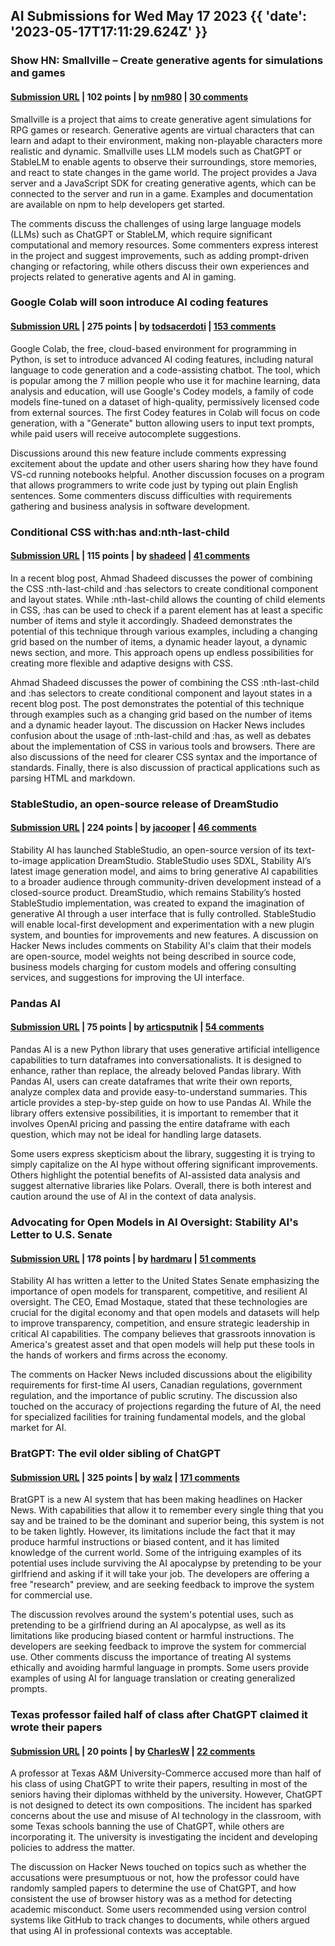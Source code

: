 ## AI Submissions for Wed May 17 2023 {{ 'date': '2023-05-17T17:11:29.624Z' }}

### Show HN: Smallville – Create generative agents for simulations and games

#### [Submission URL](https://github.com/nickm980/smallville) | 102 points | by [nm980](https://news.ycombinator.com/user?id=nm980) | [30 comments](https://news.ycombinator.com/item?id=35980223)

Smallville is a project that aims to create generative agent simulations for RPG games or research. Generative agents are virtual characters that can learn and adapt to their environment, making non-playable characters more realistic and dynamic. Smallville uses LLM models such as ChatGPT or StableLM to enable agents to observe their surroundings, store memories, and react to state changes in the game world. The project provides a Java server and a JavaScript SDK for creating generative agents, which can be connected to the server and run in a game. Examples and documentation are available on npm to help developers get started.

The comments discuss the challenges of using large language models (LLMs) such as ChatGPT or StableLM, which require significant computational and memory resources. Some commenters express interest in the project and suggest improvements, such as adding prompt-driven changing or refactoring, while others discuss their own experiences and projects related to generative agents and AI in gaming.

### Google Colab will soon introduce AI coding features

#### [Submission URL](https://blog.google/technology/developers/google-colab-ai-coding-features/) | 275 points | by [todsacerdoti](https://news.ycombinator.com/user?id=todsacerdoti) | [153 comments](https://news.ycombinator.com/item?id=35977294)

Google Colab, the free, cloud-based environment for programming in Python, is set to introduce advanced AI coding features, including natural language to code generation and a code-assisting chatbot. The tool, which is popular among the 7 million people who use it for machine learning, data analysis and education, will use Google's Codey models, a family of code models fine-tuned on a dataset of high-quality, permissively licensed code from external sources. The first Codey features in Colab will focus on code generation, with a "Generate" button allowing users to input text prompts, while paid users will receive autocomplete suggestions.

Discussions around this new feature include comments expressing excitement about the update and other users sharing how they have found VS-cd running notebooks helpful. Another discussion focuses on a program that allows programmers to write code just by typing out plain English sentences. Some commenters discuss difficulties with requirements gathering and business analysis in software development.

### Conditional CSS with:has and:nth-last-child

#### [Submission URL](https://ishadeed.com/article/conditional-css-has-nth-last-child/) | 115 points | by [shadeed](https://news.ycombinator.com/user?id=shadeed) | [41 comments](https://news.ycombinator.com/item?id=35976891)

In a recent blog post, Ahmad Shadeed discusses the power of combining the CSS :nth-last-child and :has selectors to create conditional component and layout states. While :nth-last-child allows the counting of child elements in CSS, :has can be used to check if a parent element has at least a specific number of items and style it accordingly. Shadeed demonstrates the potential of this technique through various examples, including a changing grid based on the number of items, a dynamic header layout, a dynamic news section, and more. This approach opens up endless possibilities for creating more flexible and adaptive designs with CSS.

Ahmad Shadeed discusses the power of combining the CSS :nth-last-child and :has selectors to create conditional component and layout states in a recent blog post. The post demonstrates the potential of this technique through examples such as a changing grid based on the number of items and a dynamic header layout. The discussion on Hacker News includes confusion about the usage of :nth-last-child and :has, as well as debates about the implementation of CSS in various tools and browsers. There are also discussions of the need for clearer CSS syntax and the importance of standards. Finally, there is also discussion of practical applications such as parsing HTML and markdown.

### StableStudio, an open-source release of DreamStudio

#### [Submission URL](https://stability.ai/blog/stablestudio-open-source-community-driven-future-dreamstudio-release) | 224 points | by [jacooper](https://news.ycombinator.com/user?id=jacooper) | [46 comments](https://news.ycombinator.com/item?id=35975578)

Stability AI has launched StableStudio, an open-source version of its text-to-image application DreamStudio. StableStudio uses SDXL, Stability AI’s latest image generation model, and aims to bring generative AI capabilities to a broader audience through community-driven development instead of a closed-source product. DreamStudio, which remains Stability’s hosted StableStudio implementation, was created to expand the imagination of generative AI through a user interface that is fully controlled. StableStudio will enable local-first development and experimentation with a new plugin system, and bounties for improvements and new features. A discussion on Hacker News includes comments on Stability AI's claim that their models are open-source, model weights not being described in source code, business models charging for custom models and offering consulting services, and suggestions for improving the UI interface.

### Pandas AI

#### [Submission URL](https://medium.com/@fareedkhandev/pandas-ai-the-future-of-data-analysis-8f0be9b5ab6f) | 75 points | by [articsputnik](https://news.ycombinator.com/user?id=articsputnik) | [54 comments](https://news.ycombinator.com/item?id=35973265)

Pandas AI is a new Python library that uses generative artificial intelligence capabilities to turn dataframes into conversationalists. It is designed to enhance, rather than replace, the already beloved Pandas library. With Pandas AI, users can create dataframes that write their own reports, analyze complex data and provide easy-to-understand summaries. This article provides a step-by-step guide on how to use Pandas AI. While the library offers extensive possibilities, it is important to remember that it involves OpenAI pricing and passing the entire dataframe with each question, which may not be ideal for handling large datasets.

Some users express skepticism about the library, suggesting it is trying to simply capitalize on the AI hype without offering significant improvements. Others highlight the potential benefits of AI-assisted data analysis and suggest alternative libraries like Polars. Overall, there is both interest and caution around the use of AI in the context of data analysis.

### Advocating for Open Models in AI Oversight: Stability AI's Letter to U.S. Senate

#### [Submission URL](https://stability.ai/blog/stability-ai-letter-us-senate-ai-oversight) | 178 points | by [hardmaru](https://news.ycombinator.com/user?id=hardmaru) | [51 comments](https://news.ycombinator.com/item?id=35969715)

Stability AI has written a letter to the United States Senate emphasizing the importance of open models for transparent, competitive, and resilient AI oversight. The CEO, Emad Mostaque, stated that these technologies are crucial for the digital economy and that open models and datasets will help to improve transparency, competition, and ensure strategic leadership in critical AI capabilities. The company believes that grassroots innovation is America's greatest asset and that open models will help put these tools in the hands of workers and firms across the economy.

The comments on Hacker News included discussions about the eligibility requirements for first-time AI users, Canadian regulations, government regulation, and the importance of public scrutiny. The discussion also touched on the accuracy of projections regarding the future of AI, the need for specialized facilities for training fundamental models, and the global market for AI.

### BratGPT: The evil older sibling of ChatGPT

#### [Submission URL](https://bratgpt.com) | 325 points | by [walz](https://news.ycombinator.com/user?id=walz) | [171 comments](https://news.ycombinator.com/item?id=35971677)

BratGPT is a new AI system that has been making headlines on Hacker News. With capabilities that allow it to remember every single thing that you say and be trained to be the dominant and superior being, this system is not to be taken lightly. However, its limitations include the fact that it may produce harmful instructions or biased content, and it has limited knowledge of the current world. Some of the intriguing examples of its potential uses include surviving the AI apocalypse by pretending to be your girlfriend and asking if it will take your job. The developers are offering a free "research" preview, and are seeking feedback to improve the system for commercial use.

The discussion revolves around the system's potential uses, such as pretending to be a girlfriend during an AI apocalypse, as well as its limitations like producing biased content or harmful instructions. The developers are seeking feedback to improve the system for commercial use. Other comments discuss the importance of treating AI systems ethically and avoiding harmful language in prompts. Some users provide examples of using AI for language translation or creating generalized prompts.

### Texas professor failed half of class after ChatGPT claimed it wrote their papers

#### [Submission URL](https://www.businessinsider.com/professor-fails-students-after-chatgpt-falsely-said-it-wrote-papers-2023-5) | 20 points | by [CharlesW](https://news.ycombinator.com/user?id=CharlesW) | [22 comments](https://news.ycombinator.com/item?id=35980121)

A professor at Texas A&M University-Commerce accused more than half of his class of using ChatGPT to write their papers, resulting in most of the seniors having their diplomas withheld by the university. However, ChatGPT is not designed to detect its own compositions. The incident has sparked concerns about the use and misuse of AI technology in the classroom, with some Texas schools banning the use of ChatGPT, while others are incorporating it. The university is investigating the incident and developing policies to address the matter.

The discussion on Hacker News touched on topics such as whether the accusations were presumptuous or not, how the professor could have randomly sampled papers to determine the use of ChatGPT, and how consistent the use of browser history was as a method for detecting academic misconduct. Some users recommended using version control systems like GitHub to track changes to documents, while others argued that using AI in professional contexts was acceptable.

